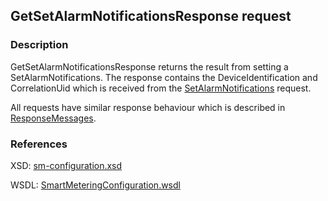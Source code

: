 ## GetSetAlarmNotificationsResponse request

### Description
GetSetAlarmNotificationsResponse returns the result from setting a SetAlarmNotifications. The response contains the DeviceIdentification and CorrelationUid which is received from the [SetAlarmNotifications](SetAlarmNotifications.md) request.

All requests have similar response behaviour which is described in [ResponseMessages](./ResponseMessages.md).

### References

XSD: [sm-configuration.xsd](https://github.com/OSGP/Shared/blob/development/osgp-ws-smartmetering/src/main/resources/schemas/sm-configuration.xsd)

WSDL: [SmartMeteringConfiguration.wsdl](https://github.com/OSGP/Shared/blob/development/osgp-ws-smartmetering/src/main/resources/SmartMeteringConfiguration.wsdl)



